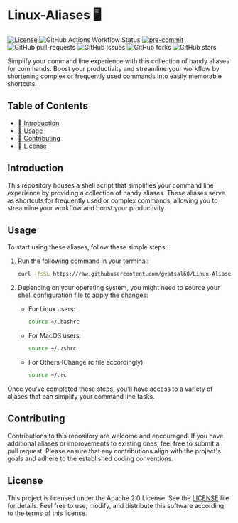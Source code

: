 # Linux-Aliases 🖥️

[![License](https://img.shields.io/badge/License-Apache_2.0-blue.svg)](https://img.shields.io/github/license/gvatsal60/Linux-Aliases)
![GitHub Actions Workflow Status](https://img.shields.io/github/actions/workflow/status/gvatsal60/Linux-Aliases/ShellCheck.yml)
[![pre-commit](https://img.shields.io/badge/pre--commit-enabled-brightgreen?logo=pre-commit)](https://github.com/pre-commit/pre-commit)
![GitHub pull-requests](https://img.shields.io/github/issues-pr/gvatsal60/Linux-Aliases)
![GitHub Issues](https://img.shields.io/github/issues/gvatsal60/Linux-Aliases)
![GitHub forks](https://img.shields.io/github/forks/gvatsal60/Linux-Aliases)
![GitHub stars](https://img.shields.io/github/stars/gvatsal60/Linux-Aliases)

Simplify your command line experience with this collection of handy aliases for commands.
Boost your productivity and streamline your workflow by shortening complex or frequently
used commands into easily memorable shortcuts.

## Table of Contents

- [📝 Introduction](#introduction)
- [🚀 Usage](#usage)
- [🤝 Contributing](#contributing)
- [📄 License](#license)

## Introduction

This repository houses a shell script that simplifies your command line
experience by providing a collection of handy aliases. These aliases serve
as shortcuts for frequently used or complex commands, allowing you to
streamline your workflow and boost your productivity.

## Usage

To start using these aliases, follow these simple steps:

1. Run the following command in your terminal:

    ```sh
    curl -fsSL https://raw.githubusercontent.com/gvatsal60/Linux-Aliases/HEAD/main.sh | sh
    ```

2. Depending on your operating system, you might need to
   source your shell configuration file to apply the changes:
   - For Linux users:

     ```sh
     source ~/.bashrc
     ```

   - For MacOS users:

     ```sh
     source ~/.zshrc
     ```

   - For Others (Change rc file accordingly)

     ```sh
     source ~/.rc
     ```

Once you've completed these steps, you'll have access to a variety of aliases
that can simplify your command line tasks.

## Contributing

Contributions to this repository are welcome and encouraged. If you have
additional aliases or improvements to existing ones, feel free to submit
a pull request. Please ensure that any contributions align with the project's
goals and adhere to the established coding conventions.

## License

This project is licensed under the Apache 2.0 License.
See the [LICENSE](https://www.apache.org/licenses/LICENSE-2.0) file for details.
Feel free to use, modify, and distribute this software according
to the terms of this license.

